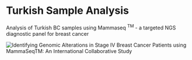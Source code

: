 # Turkish Sample Analysis
Analysis of Turkish BC samples using Mammaseq <sup>TM </sup> - a targeted NGS diagnostic panel for breast cancer

![Identifying Genomic Alterations in Stage IV Breast Cancer Patients using MammaSeqTM: An International Collaborative Study](https://www.sciencedirect.com/science/article/abs/pii/S1526820920302135)
